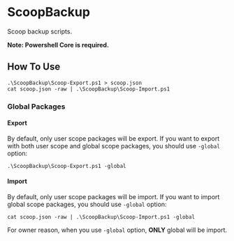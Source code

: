 # ScoopBackup

Scoop backup scripts.

**Note: Powershell Core is required.**

## How To Use

``` pwsh
.\ScoopBackup\Scoop-Export.ps1 > scoop.json
cat scoop.json -raw | .\ScoopBackup\Scoop-Import.ps1
```

### Global Packages

#### Export

By default, only user scope packages will be export.
If you want to export with both user scope and global scope packages, you should use `-global` option:

``` pwsh
.\ScoopBackup\Scoop-Export.ps1 -global
```

#### Import

By default, only user scope packages will be import.
If you want to import global scope packages, you should use `-global` option:

``` pwsh
cat scoop.json -raw | .\ScoopBackup\Scoop-Import.ps1 -global
```

For owner reason, when you use `-global` option, **ONLY** global will be import.

